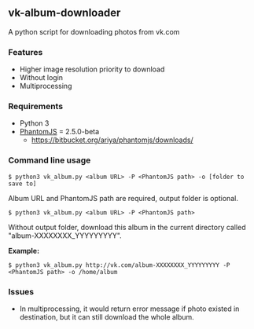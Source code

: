 ## vk-album-downloader


A python script for downloading photos from vk.com

### Features
- Higher image resolution priority to download
- Without login
- Multiprocessing

### Requirements
- Python 3
- [PhantomJS](https://github.com/ariya/phantomjs) = 2.5.0-beta
  - https://bitbucket.org/ariya/phantomjs/downloads/

### Command line usage
```
$ python3 vk_album.py <album URL> -P <PhantomJS path> -o [folder to save to] 
```
Album URL and PhantomJS path are required, output folder is optional.
```
$ python3 vk_album.py <album URL> -P <PhantomJS path>
```
Without output folder, download this album in the current directory called "album-XXXXXXXX_YYYYYYYYY".

**Example:**
```
$ python3 vk_album.py http://vk.com/album-XXXXXXXX_YYYYYYYYY -P <PhantomJS path> -o /home/album
```

### Issues
- In multiprocessing, it would return error message if photo existed in destination, but it can still download the whole album.
